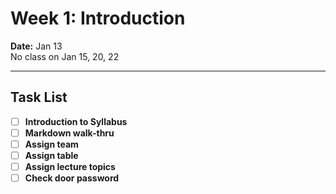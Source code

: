 # Week 1: Introduction

**Date:** Jan 13  
No class on Jan 15, 20, 22

-------------------

## Task List

- [ ] **Introduction to Syllabus** 
- [ ] **Markdown walk-thru** 
- [ ] **Assign team** 
- [ ] **Assign table** 
- [ ] **Assign lecture topics**
- [ ] **Check door password** 
